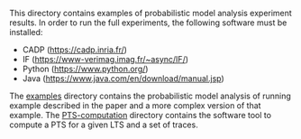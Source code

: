 This directory contains examples of probabilistic model analysis experiment results.
In order to run the full experiments, the following software must be installed:
- CADP (https://cadp.inria.fr/)
- IF (https://www-verimag.imag.fr/~async/IF/)
- Python (https://www.python.org/)
- Java (https://www.java.com/en/download/manual.jsp)

The [examples](./examples/) directory contains the probabilistic model analysis of running example described in the paper and a more complex version of that example.
The [PTS-computation](./PTS-computation/) directory contains the software tool to compute a PTS for a given LTS and a set of traces.